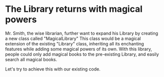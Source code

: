 # The Library returns with magical powers

Mr. Smith, the wise librarian, further want to expand his Library by creating a new class called "MagicalLibrary" This class would be a magical extension of the existing "Library" class, inheriting all its enchanting features while adding some magical powers of its own.
With this library, people could only add magical books to the pre-existing Library, and easily search all magical books.


Let's try to achieve this with our existing code. 

